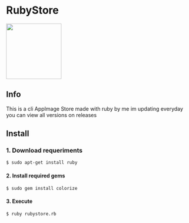 # RubyStore
<img src='https://user-images.githubusercontent.com/97253814/159125101-1b8c79f4-18cc-43f2-8693-3c908e927528.png' width='150' height='150' />

## Info

This is a cli AppImage Store made with ruby by me
im updating everyday
you can view all versions on releases

## Install

### 1. Download requeriments

```http
$ sudo apt-get install ruby
```
#### 2. Install required gems

```http
$ sudo gem install colorize
```

#### 3. Execute

```http
$ ruby rubystore.rb
```
